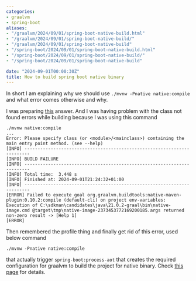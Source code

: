 ```yaml
---
categories:
- graalvm
- spring-boot
aliases:
- "/graalvm/2024/09/01/spring-boot-native-build.html"
- "/graalvm/2024/09/01/spring-boot-native-build/"
- "/graalvm/2024/09/01/spring-boot-native-build"
- "/spring-boot/2024/09/01/spring-boot-native-build.html"
- "/spring-boot/2024/09/01/spring-boot-native-build/"
- "/spring-boot/2024/09/01/spring-boot-native-build"

date: "2024-09-01T00:00:30Z"
title: How to build spring boot native binary
---
```

In short I am explaining why we should use `./mvnw -Pnative native:compile` and what error comes otherwise and why. 

I was preparing [this](https://stackoverflow.com/questions/77503386/migrating-springboot-3-app-to-graalvm-and-providing-properties-at-runtime/78937171#78937171) answer. And I was having problem with the class not found errors while building because I was using this command
```
./mvnw native:compile
...
Error: Please specify class (or <module>/<mainclass>) containing the main entry point method. (see --help)
[INFO] ------------------------------------------------------------------------
[INFO] BUILD FAILURE
[INFO] ------------------------------------------------------------------------
[INFO] Total time:  3.448 s
[INFO] Finished at: 2024-09-01T21:24:32+01:00
[INFO] ------------------------------------------------------------------------
[ERROR] Failed to execute goal org.graalvm.buildtools:native-maven-plugin:0.10.2:compile (default-cli) on project env-variables: Execution of C:\sdkman\candidates\java\21.0.2-graal\bin\native-image.cmd @target\tmp\native-image-2373453772169200185.args returned non-zero result -> [Help 1]
[ERROR]
```
Then remembered the profile thing and finally get rid of this error, used below command
```shell
./mvnw -Pnative native:compile
```
that actually trigger `spring-boot:process-aot` that creates the required configuration for graalvm to build the project for native binary. Check [this page](https://docs.spring.io/spring-boot/maven-plugin/aot.html) for details.